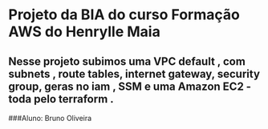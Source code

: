 # Projeto da BIA do curso Formação AWS do Henrylle Maia  

## Nesse projeto subimos uma VPC default , com subnets , route tables, internet gateway, security group, geras no iam , SSM e uma Amazon EC2 - toda pelo terraform .

###Aluno: Bruno Oliveira


